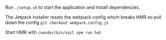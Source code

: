 Run `./setup.sh` to start the application and install dependencies.

The Jetpack installer resets the webpack config which breaks HMR so pull down the config
`git checkout webpack.config.js`

Start HMR with `/vendor/bin/sail npm run hot`
